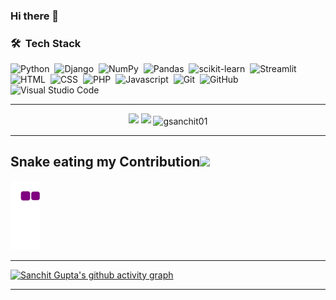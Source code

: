 ### Hi there 👋

<!--
**gsanchit01/gsanchit01** is a ✨ _special_ ✨ repository because its `README.md` (this file) appears on your GitHub profile.

Here are some ideas to get you started:

- 🔭 I’m currently working on ...
- 🌱 I’m currently learning ...
- 👯 I’m looking to collaborate on ...
- 🤔 I’m looking for help with ...
- 💬 Ask me about ...
- 📫 How to reach me: ...
- 😄 Pronouns: ...
- ⚡ Fun fact: ...
-->

### 🛠 &nbsp;Tech Stack

![Python](https://img.shields.io/badge/-Python%20-%23013243.svg?style=for-the-badge&logo=python)&nbsp;
![Django](https://img.shields.io/badge/-Flask%20-%23013243.svg?style=for-the-badge&logo=flask&logoColor=white)&nbsp;
![NumPy](https://img.shields.io/badge/numpy%20-%23013243.svg?&style=for-the-badge&logo=numpy&logoColor=white)&nbsp;
![Pandas](https://img.shields.io/badge/pandas%20-%23013243.svg?&style=for-the-badge&logo=pandas&logoColor=white)&nbsp;
![scikit-learn](https://img.shields.io/badge/sklearn%20-%23013243.svg?&style=for-the-badge&logo=scikit-learn)&nbsp;
![Streamlit](https://img.shields.io/badge/streamlit%20-%23013243.svg?&style=for-the-badge&logo=streamlit)&nbsp;\
![HTML](https://img.shields.io/badge/-HTML%20-%23013243.svg?style=for-the-badge&logo=HTML5)&nbsp;
![CSS](https://img.shields.io/badge/-CSS%20-%23013243.svg?style=for-the-badge&logo=CSS3&logoColor=1572B6)&nbsp;
![PHP](https://img.shields.io/badge/-PHP%20-%23013243.svg?style=for-the-badge&logo=PHP&logoColor=1572B6)&nbsp;
![Javascript](https://img.shields.io/badge/-javascript%20-%23013243.svg?style=for-the-badge&logo=javascript&logoColor=1572B6)&nbsp;
![Git](https://img.shields.io/badge/-Git%20-%23013243.svg?style=for-the-badge&logo=git)&nbsp;
![GitHub](https://img.shields.io/badge/-GitHub%20-%23013243.svg?style=for-the-badge&logo=github)&nbsp;
![Visual Studio Code](https://img.shields.io/badge/-Visual%20Studio%20Code%20-%23013243.svg?style=for-the-badge&logo=visual-studio-code&logoColor=007ACC)&nbsp;

---

<p  align="center">
  <img width="48%" src="https://github-readme-stats.vercel.app/api?username=gsanchit01&show_icons=true&theme=onedark" />
  <img width="48%" src="https://github-readme-streak-stats.herokuapp.com/?user=gsanchit01&theme=onedark" />
<img align="center" src="https://github-readme-stats.vercel.app/api/top-langs?username=gsanchit01&show_icons=true&locale=en&layout=compact&theme=onedark" alt="gsanchit01" />

</p>

---
<p  align="center">

<h2>Snake eating my Contribution<img src = "https://media1.giphy.com/media/ztDGmB7MW8TyhmfJhm/200w.webp?cid=ecf05e47bc6g7rtslh3pk8702kgcvxwvmwktwougg506y4jd&rid=200w.webp&ct=s" width = 50px></h2>
<img src = "https://github.com/gsanchit01/gsanchit01/blob/output/github-contribution-grid-snake.gif"/>
</p>

---

[![Sanchit Gupta's github activity graph](https://activity-graph.herokuapp.com/graph?username=gsanchit01&theme=xcode)](https://github.com/gsanchit01/gsanchit01)

---
